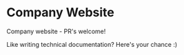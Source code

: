 # Company Website
Company website - PR's welcome!

Like writing technical documentation? Here's your chance :)
